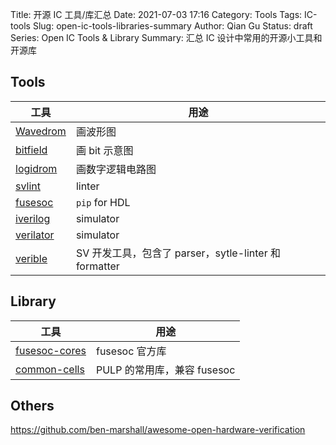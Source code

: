 Title: 开源 IC 工具/库汇总
Date: 2021-07-03 17:16
Category: Tools
Tags: IC-tools
Slug: open-ic-tools-libraries-summary
Author: Qian Gu
Status: draft
Series: Open IC Tools & Library
Summary: 汇总 IC 设计中常用的开源小工具和开源库

## Tools

| 工具                  | 用途 |
| -------------------- | ------------- |
| [Wavedrom][wavedrom] | 画波形图        |
| [bitfield][bitfield] | 画 bit 示意图   |
| [logidrom][logidrom] | 画数字逻辑电路图 |
| [svlint][svlint]     | linter        |
| [fusesoc][fusesoc]   | `pip` for HDL |
| [iverilog][iverilog] | simulator     |
| [verilator][verilator] | simulator     |
| [verible][verible]   | SV 开发工具，包含了 parser，sytle-linter 和 formatter |

[wavedrom]: https://github.com/wavedrom/wavedrom
[bitfield]: https://github.com/wavedrom/bitfield
[logidrom]: https://github.com/wavedrom/logidrom
[svlint]: https://github.com/dalance/svlint
[fusesoc]: https://github.com/olofk/fusesoc
[iverilog]: http://iverilog.icarus.com/
[verilator]: https://www.veripool.org/verilator/
[verible]: https://github.com/chipsalliance/verible

## Library

| 工具                            | 用途                      |
| ------------------------------ | ------------------------- |
| [fusesoc-cores][fusesoc-cores] | fusesoc 官方库             |
| [common-cells][common-cells]   | PULP 的常用库，兼容 fusesoc |

[fusesoc-cores]: https://github.com/fusesoc/fusesoc-cores
[common-cells]: https://github.com/pulp-platform/common-cells

## Others

https://github.com/ben-marshall/awesome-open-hardware-verification
